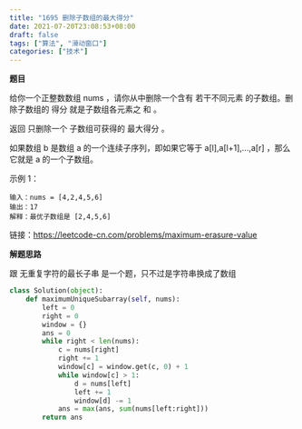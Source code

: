 ```yaml
---
title: "1695 删除子数组的最大得分"
date: 2021-07-20T23:08:53+08:00
draft: false
tags: ["算法", "滑动窗口"]
categories: ["技术"]
---
```


**题目**

给你一个正整数数组 nums ，请你从中删除一个含有 若干不同元素 的子数组。删除子数组的 得分 就是子数组各元素之 和 。

返回 只删除一个 子数组可获得的 最大得分 。

如果数组 b 是数组 a 的一个连续子序列，即如果它等于 a[l],a[l+1],...,a[r] ，那么它就是 a 的一个子数组。

示例 1：
```
输入：nums = [4,2,4,5,6]
输出：17
解释：最优子数组是 [2,4,5,6]
```
链接：https://leetcode-cn.com/problems/maximum-erasure-value

**解题思路**

跟 无重复字符的最长子串 是一个题，只不过是字符串换成了数组

```python
class Solution(object):
    def maximumUniqueSubarray(self, nums):
        left = 0
        right = 0
        window = {}
        ans = 0
        while right < len(nums):
            c = nums[right]
            right += 1
            window[c] = window.get(c, 0) + 1
            while window[c] > 1:
                d = nums[left]
                left += 1
                window[d] -= 1
            ans = max(ans, sum(nums[left:right]))
        return ans
```

